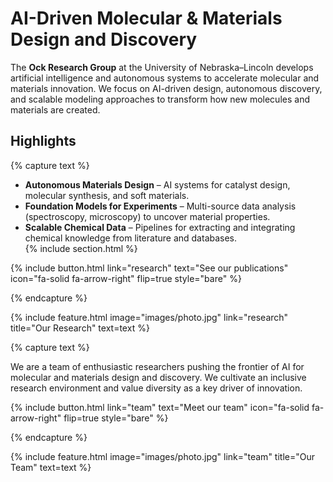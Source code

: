 ---
---

# AI-Driven Molecular & Materials Design and Discovery  

The **Ock Research Group** at the University of Nebraska–Lincoln develops artificial intelligence and autonomous systems to accelerate molecular and materials innovation. We focus on AI-driven design, autonomous discovery, and scalable modeling approaches to transform how new molecules and materials are created.  



## Highlights

{% capture text %}

- **Autonomous Materials Design** – AI systems for catalyst design, molecular synthesis, and soft materials.  
- **Foundation Models for Experiments** – Multi-source data analysis (spectroscopy, microscopy) to uncover material properties.  
- **Scalable Chemical Data** – Pipelines for extracting and integrating chemical knowledge from literature and databases.  
{% include section.html %}

{%
  include button.html
  link="research"
  text="See our publications"
  icon="fa-solid fa-arrow-right"
  flip=true
  style="bare"
%}

{% endcapture %}

{%
  include feature.html
  image="images/photo.jpg"
  link="research"
  title="Our Research"
  text=text
%}


{% capture text %}

We are a team of enthusiastic researchers pushing the frontier of AI for molecular and materials design and discovery. We cultivate an inclusive research environment and value diversity as a key driver of innovation.


{%
  include button.html
  link="team"
  text="Meet our team"
  icon="fa-solid fa-arrow-right"
  flip=true
  style="bare"
%}

{% endcapture %}

{%
  include feature.html
  image="images/photo.jpg"
  link="team"
  title="Our Team"
  text=text
%}
